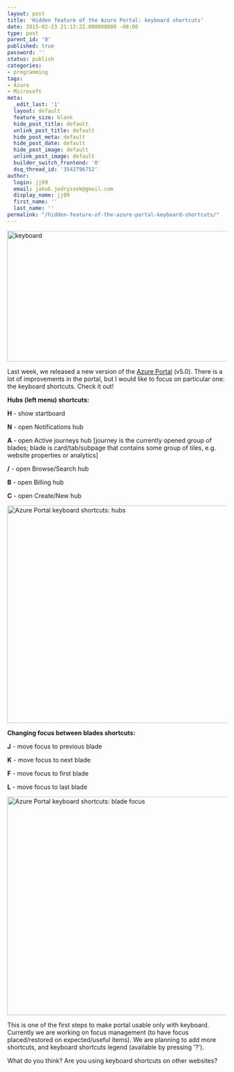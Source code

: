```yaml
---
layout: post
title: 'Hidden feature of the Azure Portal: keyboard shortcuts'
date: 2015-02-23 21:12:22.000000000 -08:00
type: post
parent_id: '0'
published: true
password: ''
status: publish
categories:
- programming
tags:
- Azure
- Microsoft
meta:
  _edit_last: '1'
  layout: default
  feature_size: blank
  hide_post_title: default
  unlink_post_title: default
  hide_post_meta: default
  hide_post_date: default
  hide_post_image: default
  unlink_post_image: default
  builder_switch_frontend: '0'
  dsq_thread_id: '3542796752'
author:
  login: jj09
  email: jakub.jedryszek@gmail.com
  display_name: jj09
  first_name: ''
  last_name: ''
permalink: "/hidden-feature-of-the-azure-portal-keyboard-shortcuts/"
---
```

<p><img class="aligncenter size-full wp-image-8211" src="{{ site.baseurl }}/assets/2015/02/keyboard.jpg" alt="keyboard" width="650" height="300" /></p>
<p>Last week, we released a new version of the <a href="https://portal.azure.com">Azure Portal</a> (v5.0). There is a lot of improvements in the portal, but I would like to focus on particular one: the keyboard shortcuts. Check it out!</p>
<p><strong>Hubs (left menu) shortcuts:</strong></p>
<p><strong>H</strong> - show startboard</p>
<p><strong>N</strong> - open Notifications hub</p>
<p><strong>A</strong> - open Active journeys hub [journey is the currently opened group of blades; blade is card/tab/subpage that contains some group of tiles, e.g. website properties or analytics]</p>
<p><strong>/</strong> - open Browse/Search hub</p>
<p><strong>B</strong> - open Billing hub</p>
<p><strong>C</strong> - open Create/New hub</p>
<p><img class="alignnone size-full wp-image-8191" src="{{ site.baseurl }}/assets/2015/02/ap-shortcuts-hubsmall.gif" alt="Azure Portal keyboard shortcuts: hubs" width="720" height="499" /></p>
<p><strong>Changing focus between blades shortcuts:</strong></p>
<p><strong>J</strong> - move focus to previous blade</p>
<p><strong>K</strong> - move focus to next blade</p>
<p><strong>F</strong> - move focus to first blade</p>
<p><strong>L</strong> - move focus to last blade</p>
<p><img class="alignnone size-full wp-image-8181" src="{{ site.baseurl }}/assets/2015/02/ap-shortcuts-focussmall.gif" alt="Azure Portal keyboard shortcuts: blade focus" width="717" height="501" /></p>
<p>This is one of the first steps to make portal usable only with keyboard. Currently we are working on focus management (to have focus placed/restored on expected/useful items). We are planning to add more shortcuts, and keyboard shortcuts legend (available by pressing '?').</p>
<p>What do you think? Are you using keyboard shortcuts on other websites?</p>
